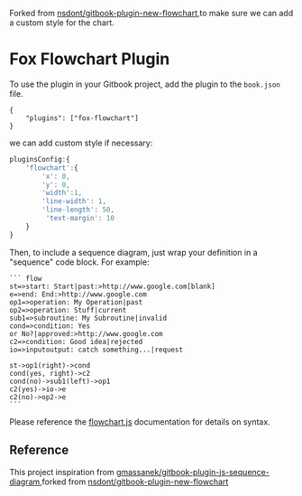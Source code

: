 Forked from [nsdont/gitbook-plugin-new-flowchart](https://github.com/nsdont/gitbook-plugin-new-flowchart),to make sure we can add a custom style for the chart.

Fox Flowchart Plugin
==============

To use the plugin in your Gitbook project, add the plugin to the `book.json` file.

```
{
    "plugins": ["fox-flowchart"]
}
```

we can add custom style if necessary:

```javascript
pluginsConfig:{
    'flowchart':{        
        'x': 0,
        'y': 0,
        'width':1,
        'line-width': 1,
        'line-length': 50,
         'text-margin': 10       
    }
}
```

Then, to include a sequence diagram, just wrap your definition in a "sequence" code block. For example:

    ``` flow
    st=>start: Start|past:>http://www.google.com[blank]
    e=>end: End:>http://www.google.com
    op1=>operation: My Operation|past
    op2=>operation: Stuff|current
    sub1=>subroutine: My Subroutine|invalid
    cond=>condition: Yes
    or No?|approved:>http://www.google.com
    c2=>condition: Good idea|rejected
    io=>inputoutput: catch something...|request
    
    st->op1(right)->cond
    cond(yes, right)->c2
    cond(no)->sub1(left)->op1
    c2(yes)->io->e
    c2(no)->op2->e
    ```

Please reference the [flowchart.js](https://adrai.github.io/flowchart.js/) documentation for details on syntax.

## Reference
This project inspiration from [gmassanek/gitbook-plugin-js-sequence-diagram](https://github.com/gmassanek/gitbook-plugin-js-sequence-diagram),forked from [nsdont/gitbook-plugin-new-flowchart](https://github.com/nsdont/gitbook-plugin-new-flowchart)
